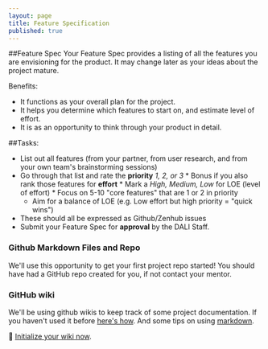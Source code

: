 ```yaml
---
layout: page
title: Feature Specification
published: true
---
```


##Feature Spec
Your Feature Spec provides a listing of all the features you are envisioning for the product. It may change later as your ideas about the project mature.

Benefits:
  * It functions as your overall plan for the project.
  * It helps you determine which features to start on, and estimate level of effort.
  * It is as an opportunity to think through your product in detail.


##Tasks:
  *   List out all features (from your partner, from user research, and from your own team's brainstorming sessions)
  *   Go through that list and rate the **priority** *1, 2, or 3*
    * Bonus if you also rank those features for **effort**
    * Mark a *High, Medium, Low* for LOE (level of effort)
    * Focus on 5-10 "core features" that are 1 or 2 in priority
      * Aim for a balance of LOE (e.g. Low effort but high priority = "quick wins")
  * These should all be expressed as Github/Zenhub issues
  * Submit your Feature Spec for **approval** by the DALI Staff.


### Github Markdown Files and Repo
We'll use this opportunity to get your first project repo started! You should have had a GitHub repo created for you, if not contact your mentor.

### GitHub wiki
We'll be using github wikis to keep track of some project documentation. If you haven't used it before [here's how](https://help.github.com/articles/about-github-wikis/). And some tips on using [markdown](https://guides.github.com/features/mastering-markdown/).

🚀 [Initialize your wiki now](https://help.github.com/articles/about-github-wikis/).
